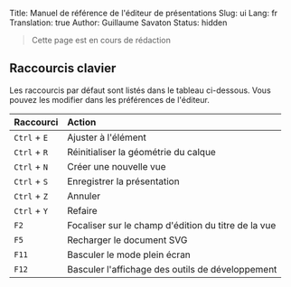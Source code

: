 Title: Manuel de référence de l'éditeur de présentations
Slug: ui
Lang: fr
Translation: true
Author: Guillaume Savaton
Status: hidden

> Cette page est en cours de rédaction

Raccourcis clavier
------------------

Les raccourcis par défaut sont listés dans le tableau ci-dessous.
Vous pouvez les modifier dans les préférences de l'éditeur.

| Raccourci    | Action                                              |
|:-------------|:----------------------------------------------------|
| `Ctrl` + `E` | Ajuster à l'élément                                 |
| `Ctrl` + `R` | Réinitialiser la géométrie du calque                |
| `Ctrl` + `N` | Créer une nouvelle vue                              |
| `Ctrl` + `S` | Enregistrer la présentation                         |
| `Ctrl` + `Z` | Annuler                                             |
| `Ctrl` + `Y` | Refaire                                             |
| `F2`         | Focaliser sur le champ d'édition du titre de la vue |
| `F5`         | Recharger le document SVG                           |
| `F11`        | Basculer le mode plein écran                        |
| `F12`        | Basculer l'affichage des outils de développement    |
